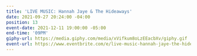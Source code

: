 ```yaml
---
title: 'LIVE MUSIC: Hannah Jaye & The Hideaways'
date: 2021-09-27 20:24:00 -04:00
position: 13
event-date: 2021-12-11 19:00:00 -05:00
end-time: '09PM'
giphy-url: https://media.giphy.com/media/xVifkum8oLzEEacbXv/giphy.gif
event-url: https://www.eventbrite.com/e/live-music-hannah-jaye-the-hideaways-tickets-209298275777
---
```


